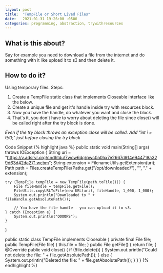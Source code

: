 ```yaml
---
layout: post
title:  "TempFile or Short Lived Files"
date:   2021-01-31 19:26:00 -0500
categories: programming, abstraction, trywithresources
---
```

## What is this about?
Say for example you need to download a file from the internet and do something with it like upload it to s3 and then delete it.

## How to do it?
Using temporary files.
Steps: 
1. Create a TempFile static class that implements Closeable interface like the below.
2. Create a unique file and get it's handle inside try with resources block.
3. Now you have the handle, do whatever you want and close the block.
4. That's it, you don't have to worry about deleting the file since close() will be called right after the try block is done.

_Even if the try block throws an exception close will be called. Add "int i = 9/0;" just before closing the try block_

Code Snippet
{% highlight java %}
public static void main(String[] args) throws IOException {
    String uri = "https://v.adsrvr.org/cndhtdu/7wcw6dq/qwc0a0hx7e2667d914e944718a329d63d42da271.webm";
    String extension = FilenameUtils.getExtension(uri);
    Path path = Files.createTempFile(Paths.get("/opt/downloaded/"), "", "." + extension);

    try (TempFile tempFile = new TempFile(path.toFile())) {
        File fileHandle = tempFile.getFile();
		FileUtils.copyURLToFile(new URL(uri), fileHandle, 1_000, 1_000);
		System.out.println("Downloaded to " + fileHandle.getAbsolutePath());

        // You have the file handle - you can upload it to s3.
    } catch (Exception e) {
        System.out.println("OOOOPS");
    }
}

public static class TempFile implements Closeable {
    private final File file;
    public TempFile(File file) {
        this.file = file;
    }
    public File getFile() {
        return file;
    }
    @Override
    public void close() {
        if (!file.delete()) {
            System.out.println("Could not delete the file: " + file.getAbsolutePath());
        } else {
            System.out.println("Deleted the file: " + file.getAbsolutePath());
        }
    }
}
{% endhighlight %}